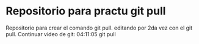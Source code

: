 #  Repositorio para practu git pull
Repositorio para crear el comando git pull.
editando por 2da vez con el  git pull.
Continuar video de git:  04:11:05
git pull
